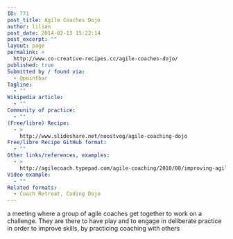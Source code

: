```yaml
---
ID: 771
post_title: Agile Coaches Dojo
author: lilian
post_date: 2014-02-13 15:22:14
post_excerpt: ""
layout: page
permalink: >
  http://www.co-creative-recipes.cc/agile-coaches-dojo/
published: true
Submitted by / found via:
  - @pointbar
Tagline:
  - ""
Wikipedia article:
  - ""
Community of practice:
  - ""
(Free/libre) Recipe:
  - >
    http://www.slideshare.net/noostvog/agile-coaching-dojo
Free/libre Recipe GitHub format:
  - ""
Other links/references, examples:
  - >
    http://agilecoach.typepad.com/agile-coaching/2010/08/improving-agile-coaching-skills.html
Video example:
  - ""
Related formats:
  - Coach Retreat, Coding Dojo
---
```

a meeting where a group of agile coaches get together to work on a challenge. They are there to have play and to engage in deliberate practice in order to improve skills, by practicing coaching with others
